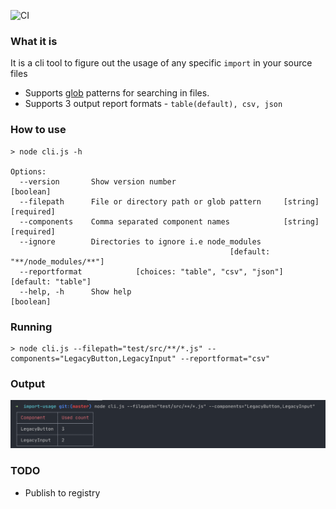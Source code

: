 ![CI](https://github.com/swapnilmishra/import-usage/workflows/CI/badge.svg?branch=master)

### What it is

It is a cli tool to figure out the usage of any specific `import` in your source files

- Supports [glob](https://www.npmjs.com/package/glob) patterns for searching in files.
- Supports 3 output report formats - `table(default), csv, json`

### How to use

```shell
> node cli.js -h

Options:
  --version       Show version number                                  [boolean]
  --filepath      File or directory path or glob pattern     [string] [required]
  --components    Comma separated component names            [string] [required]
  --ignore        Directories to ignore i.e node_modules
                                                 [default: "**/node_modules/**"]
  --reportformat            [choices: "table", "csv", "json"] [default: "table"]
  --help, -h      Show help                                            [boolean]
```

### Running

```shell
> node cli.js --filepath="test/src/**/*.js" --components="LegacyButton,LegacyInput" --reportformat="csv"
```

### Output

![image](./images/output.png)

### TODO

- Publish to registry
